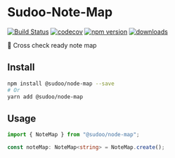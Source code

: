 # Sudoo-Note-Map

[![Build Status](https://travis-ci.com/SudoDotDog/Sudoo-Note-Map.svg?branch=master)](https://travis-ci.com/SudoDotDog/Sudoo-Note-Map)
[![codecov](https://codecov.io/gh/SudoDotDog/Sudoo-Note-Map/branch/master/graph/badge.svg)](https://codecov.io/gh/SudoDotDog/Sudoo-Note-Map)
[![npm version](https://badge.fury.io/js/%40sudoo%2Fnote-map.svg)](https://badge.fury.io/js/%40sudoo%2Fnote-map)
[![downloads](https://img.shields.io/npm/dm/@sudoo/note-map.svg)](https://www.npmjs.com/package/@sudoo/note-map)

:rooster: Cross check ready note map

## Install

```sh
npm install @sudoo/node-map --save
# Or
yarn add @sudoo/node-map
```

## Usage

```ts
import { NoteMap } from "@sudoo/node-map";

const noteMap: NoteMap<string> = NoteMap.create();
```
